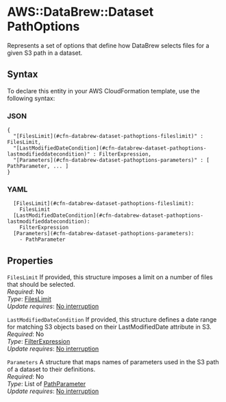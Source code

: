 # AWS::DataBrew::Dataset PathOptions<a name="aws-properties-databrew-dataset-pathoptions"></a>

Represents a set of options that define how DataBrew selects files for a given S3 path in a dataset\.

## Syntax<a name="aws-properties-databrew-dataset-pathoptions-syntax"></a>

To declare this entity in your AWS CloudFormation template, use the following syntax:

### JSON<a name="aws-properties-databrew-dataset-pathoptions-syntax.json"></a>

```
{
  "[FilesLimit](#cfn-databrew-dataset-pathoptions-fileslimit)" : FilesLimit,
  "[LastModifiedDateCondition](#cfn-databrew-dataset-pathoptions-lastmodifieddatecondition)" : FilterExpression,
  "[Parameters](#cfn-databrew-dataset-pathoptions-parameters)" : [ PathParameter, ... ]
}
```

### YAML<a name="aws-properties-databrew-dataset-pathoptions-syntax.yaml"></a>

```
  [FilesLimit](#cfn-databrew-dataset-pathoptions-fileslimit): 
    FilesLimit
  [LastModifiedDateCondition](#cfn-databrew-dataset-pathoptions-lastmodifieddatecondition): 
    FilterExpression
  [Parameters](#cfn-databrew-dataset-pathoptions-parameters): 
    - PathParameter
```

## Properties<a name="aws-properties-databrew-dataset-pathoptions-properties"></a>

`FilesLimit`  <a name="cfn-databrew-dataset-pathoptions-fileslimit"></a>
If provided, this structure imposes a limit on a number of files that should be selected\.  
*Required*: No  
*Type*: [FilesLimit](aws-properties-databrew-dataset-fileslimit.md)  
*Update requires*: [No interruption](https://docs.aws.amazon.com/AWSCloudFormation/latest/UserGuide/using-cfn-updating-stacks-update-behaviors.html#update-no-interrupt)

`LastModifiedDateCondition`  <a name="cfn-databrew-dataset-pathoptions-lastmodifieddatecondition"></a>
If provided, this structure defines a date range for matching S3 objects based on their LastModifiedDate attribute in S3\.  
*Required*: No  
*Type*: [FilterExpression](aws-properties-databrew-dataset-filterexpression.md)  
*Update requires*: [No interruption](https://docs.aws.amazon.com/AWSCloudFormation/latest/UserGuide/using-cfn-updating-stacks-update-behaviors.html#update-no-interrupt)

`Parameters`  <a name="cfn-databrew-dataset-pathoptions-parameters"></a>
A structure that maps names of parameters used in the S3 path of a dataset to their definitions\.  
*Required*: No  
*Type*: List of [PathParameter](aws-properties-databrew-dataset-pathparameter.md)  
*Update requires*: [No interruption](https://docs.aws.amazon.com/AWSCloudFormation/latest/UserGuide/using-cfn-updating-stacks-update-behaviors.html#update-no-interrupt)
